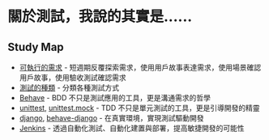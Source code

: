 # 關於測試，我說的其實是......

## Study Map

- [可執行的需求](executable-specifications.md) - 短週期反覆探索需求，使用用戶故事表達需求，使用場景確認用戶故事，使用驗收測試確認需求
- [測試的種類](types-of-tests.md) - 分類各種測試方式
- [Behave](behave.md) - BDD 不只是測試應用的工具，更是溝通需求的哲學
- [unittest](unittest.md), [unittest.mock](unittest.mock.md) - TDD 不只是單元測試的工具，更是引導開發的精靈
- [django](django.md), [behave-django](behave-django.md) - 在真實環境，實現測試驅動開發
- [Jenkins](jenkins.md) - 透過自動化測試、自動化建置與部署，提高敏捷開發的可能性
